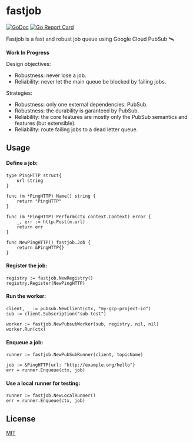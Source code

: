 # fastjob

[![GoDoc](https://godoc.org/github.com/pior/fastjob?status.svg)](https://godoc.org/github.com/pior/fastjob)
[![Go Report Card](https://goreportcard.com/badge/github.com/pior/fastjob)](https://goreportcard.com/report/github.com/pior/fastjob)

Fastjob is a fast and robust job queue using Google Cloud PubSub 🛰

**Work In Progress**

Design objectives:
- Robustness: never lose a job.
- Reliability: never let the main queue be blocked by failing jobs.

Strategies:
- Robustness: only one external dependencies: PubSub.
- Robustness: the durability is garanteed by PubSub.
- Reliability: the core features are mostly only the PubSub semantics and features (but extensible).
- Reliability: route failing jobs to a dead letter queue.

## Usage

#### Define a job:

```golang
type PingHTTP struct{
    url string
}

func (m *PingHTTP) Name() string {
	return "PingHTTP"
}

func (m *PingHTTP) Perform(ctx context.Context) error {
    _, err := http.Post(m.url)
	return err
}

func NewPingHTTP() fastjob.Job {
	return &PingHTTP{}
}
```

#### Register the job:

```golang
registry := fastjob.NewRegistry()
registry.Register(NewPingHTTP)
```

#### Run the worker:

```golang
client, _ := pubsub.NewClient(ctx, "my-gcp-project-id")
sub := client.Subscription("sub-test")

worker := fastjob.NewPubsubWorker(sub, registry, nil, nil)
worker.Run(ctx)
```

#### Enqueue a job:

```golang
runner := fastjob.NewPubSubRunner(client, topicName)

job := &PingHTTP{url: "http://example.org/hello"}
err = runner.Enqueue(ctx, job)
```

#### Use a local runner for testing:

```golang
runner := fastjob.NewLocalRunner()
err = runner.Enqueue(ctx, job)
```

## License

[MIT](LICENSE)

